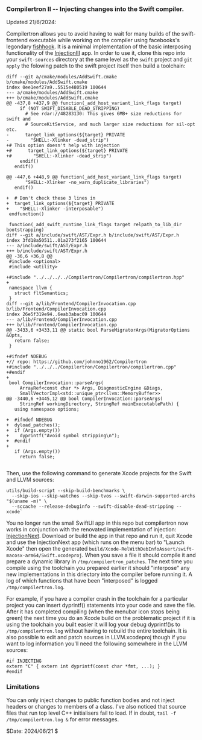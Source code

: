 
### Compilertron II -- Injecting changes into the Swift compiler.

Updated 21/6/2024:

Compilertron allows you to avoid having to wait for
many builds of the swift-frontend executable while
working on the compiler using facebooks's legondary
[fishhook](https://github.com/facebook/fishhook).
It is a minimal implementation of the basic interposing functionality 
of the [InjectionIII](https://github.com/johnno1962/InjectionIII)
app. In order to use it, clone this repo into your `swift-sources` 
directory at the same level as the `swift` project and `git apply` 
the folowing patch to the swift project itself then build a toolchain:

```
diff --git a/cmake/modules/AddSwift.cmake b/cmake/modules/AddSwift.cmake
index 0ee1eef27a9..5515e480519 100644
--- a/cmake/modules/AddSwift.cmake
+++ b/cmake/modules/AddSwift.cmake
@@ -437,8 +437,9 @@ function(_add_host_variant_link_flags target)
     if (NOT SWIFT_DISABLE_DEAD_STRIPPING)
       # See rdar://48283130: This gives 6MB+ size reductions for swift and
       # SourceKitService, and much larger size reductions for sil-opt etc.
-      target_link_options(${target} PRIVATE
-        "SHELL:-Xlinker -dead_strip")
+# This option doesn't help with injection
+#      target_link_options(${target} PRIVATE
+#        "SHELL:-Xlinker -dead_strip")
     endif()
   endif()
 
@@ -447,6 +448,9 @@ function(_add_host_variant_link_flags target)
       "SHELL:-Xlinker -no_warn_duplicate_libraries")
   endif()
 
+  # Don't check these 3 lines in
+  target_link_options(${target} PRIVATE
+    "SHELL:-Xlinker -interposable")
 endfunction()
 
 function(_add_swift_runtime_link_flags target relpath_to_lib_dir bootstrapping)
diff --git a/include/swift/AST/Expr.h b/include/swift/AST/Expr.h
index 3fd18a50511..01a273f2165 100644
--- a/include/swift/AST/Expr.h
+++ b/include/swift/AST/Expr.h
@@ -36,6 +36,8 @@
 #include <optional>
 #include <utility>
 
+#include "../../../../Compilertron/Compilertron/compilertron.hpp"
+
 namespace llvm {
   struct fltSemantics;
 }
diff --git a/lib/Frontend/CompilerInvocation.cpp b/lib/Frontend/CompilerInvocation.cpp
index 26e5f319e94..6eab3abac09 100644
--- a/lib/Frontend/CompilerInvocation.cpp
+++ b/lib/Frontend/CompilerInvocation.cpp
@@ -3433,6 +3433,11 @@ static bool ParseMigratorArgs(MigratorOptions &Opts,
   return false;
 }
 
+#ifndef NDEBUG
+// repo: https://github.com/johnno1962/Compilertron
+#include "../../../Compilertron/Compilertron/compilertron.cpp"
+#endif
+
 bool CompilerInvocation::parseArgs(
     ArrayRef<const char *> Args, DiagnosticEngine &Diags,
     SmallVectorImpl<std::unique_ptr<llvm::MemoryBuffer>>
@@ -3440,6 +3445,12 @@ bool CompilerInvocation::parseArgs(
     StringRef workingDirectory, StringRef mainExecutablePath) {
   using namespace options;
 
+  #ifndef NDEBUG
+  dyload_patches();
+  if (Args.empty())
+    dyprintf("Avoid symbol stripping\n");
+  #endif
+
   if (Args.empty())
     return false;
 

```

Then, use the following command to generate Xcode projects for the Swift
and LLVM sources:

```
utils/build-script --skip-build-benchmarks \
  --skip-ios --skip-watchos --skip-tvos --swift-darwin-supported-archs "$(uname -m)" \
  --sccache --release-debuginfo --swift-disable-dead-stripping --xcode`
```

You no longer run the small SwiftUI app in this repo but compilertron 
now works in conjunction with the renovated implementation of injection:
[InjectionNext](https://github.com/johnno1962/InjectionNext). Download or
build the app in that repo and run it, quit Xcode and use the InjectionNext
app (which runs on the menu bar) to "Launch Xcode" then open the generated
`build/Xcode-RelWithDebInfoAssert/swift-macosx-arm64/Swift.xcodeproj`.
When you save a file it should compile it and prepare a dynamic library in
`/tmp/compilertron_patches`. The next time you compile using the toolchain
you prepared earlier it should "interpose" any new implementations in this
driectory into the compiler before running it. A log of which functions
that have been "interposed" is logged `/tmp/compilertron.log`.

For example, if you have a compiler crash in the toolchain for a particular
project you can insert dyprintf() statements into your code and save the file.
After it has completed compiling (when the menubar icon stops being green)
the next time you do an Xcode build on the problematic project if it is using
the toolchain you built easier it will log your debug dyprintf()s to 
`/tmp/compilertron.log` without having to rebuild the entire toolchain. It is 
also possible to edit and patch sources in LLVM.xcodeproj though if you want 
to log information you'll need the following somewhere in the LLVM sources:

```
#if INJECTING
extern "C" { extern int dyprintf(const char *fmt, ...); }
#endif
```

### Limitations

You can only inject changes to public function bodies and not inject
headers or changes to members of a class. I've also noticed that 
source files that run top level C++ initialisers fail to load.
If in doubt, `tail -f /tmp/compilertron.log &` for error messages.

$Date: 2024/06/21 $
